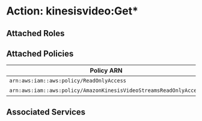 # Action: kinesisvideo:Get*

## Attached Roles

## Attached Policies

| Policy ARN | Policy Name |
|------------|-------------|
| `arn:aws:iam::aws:policy/ReadOnlyAccess` | [ReadOnlyAccess](../policies.md#readonlyaccess) |
| `arn:aws:iam::aws:policy/AmazonKinesisVideoStreamsReadOnlyAccess` | [AmazonKinesisVideoStreamsReadOnlyAccess](../policies.md#amazonkinesisvideostreamsreadonlyaccess) |

## Associated Services

